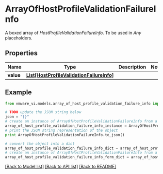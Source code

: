 # ArrayOfHostProfileValidationFailureInfo

A boxed array of *HostProfileValidationFailureInfo*. To be used in *Any* placeholders. 

## Properties
Name | Type | Description | Notes
------------ | ------------- | ------------- | -------------
**value** | [**List[HostProfileValidationFailureInfo]**](HostProfileValidationFailureInfo.md) |  | 

## Example

```python
from vmware_vi.models.array_of_host_profile_validation_failure_info import ArrayOfHostProfileValidationFailureInfo

# TODO update the JSON string below
json = "{}"
# create an instance of ArrayOfHostProfileValidationFailureInfo from a JSON string
array_of_host_profile_validation_failure_info_instance = ArrayOfHostProfileValidationFailureInfo.from_json(json)
# print the JSON string representation of the object
print ArrayOfHostProfileValidationFailureInfo.to_json()

# convert the object into a dict
array_of_host_profile_validation_failure_info_dict = array_of_host_profile_validation_failure_info_instance.to_dict()
# create an instance of ArrayOfHostProfileValidationFailureInfo from a dict
array_of_host_profile_validation_failure_info_form_dict = array_of_host_profile_validation_failure_info.from_dict(array_of_host_profile_validation_failure_info_dict)
```
[[Back to Model list]](../README.md#documentation-for-models) [[Back to API list]](../README.md#documentation-for-api-endpoints) [[Back to README]](../README.md)


